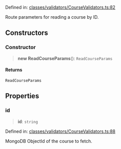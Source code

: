 Defined in: [classes/validators/CourseValidators.ts:82](https://github.com/continuousactivelearning/vibe/blob/dbf557f2b5c1ec47c296f0289b3a6f789bb5efa2/backend/src/modules/courses/classes/validators/CourseValidators.ts#L82)

Route parameters for reading a course by ID.

## Constructors

### Constructor

> **new ReadCourseParams**(): `ReadCourseParams`

#### Returns

`ReadCourseParams`

## Properties

### id

> **id**: `string`

Defined in: [classes/validators/CourseValidators.ts:88](https://github.com/continuousactivelearning/vibe/blob/dbf557f2b5c1ec47c296f0289b3a6f789bb5efa2/backend/src/modules/courses/classes/validators/CourseValidators.ts#L88)

MongoDB ObjectId of the course to fetch.
